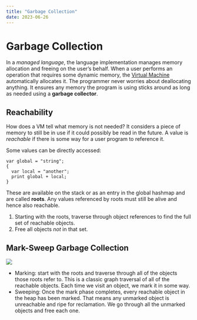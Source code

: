 ```yaml
---
title: "Garbage Collection"
date: 2023-06-26
---
```

# Garbage Collection
In a *managed language*, the language implementation manages memory allocation and freeing on the user’s behalf. When a user performs an operation that requires some dynamic memory, the [Virtual Machine](Notes/Virtual%20Machine.md) automatically allocates it. The programmer never worries about deallocating anything. It ensures any memory the program is using sticks around as long as needed using a **garbage collector**.
## Reachability
How does a VM tell what memory is not needed? It considers a piece of memory to still be in use if it could possibly be read in the future. A value is *reachable* if there is some way for a user program to reference it. 

Some values can be directly accessed:
```
var global = "string";
{
  var local = "another";
  print global + local;
}
```
These are available on the stack or as an entry in the global hashmap and are called **roots**. Any values referenced by roots must still be alive and hence also reachable.
1. Starting with the roots, traverse through object references to find the full set of reachable objects.
2. Free all objects _not_ in that set.
## Mark-Sweep Garbage Collection
![](https://i.imgur.com/sRZFQIX.png)
- Marking: start with the roots and traverse through all of the objects those roots refer to. This is a classic graph traversal of all of the reachable objects. Each time we visit an object, we mark it in some way. 
- Sweeping: Once the mark phase completes, every reachable object in the heap has been marked. That means any unmarked object is unreachable and ripe for reclamation. We go through all the unmarked objects and free each one.
